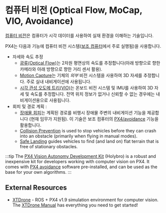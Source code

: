 # 컴퓨터 비전 (Optical Flow, MoCap, VIO, Avoidance)

[컴퓨터 비전](https://en.wikipedia.org/wiki/Computer_vision)은 컴퓨터가 시각 데이터를 사용하여 실재 환경을 이해하는 기술입니다.

PX4는 다음과 기능에 컴퓨터 비전 시스템([보조 컴퓨터](../companion_computer/pixhawk_companion.md)에서 주로 실행됨)을 사용합니다.
- 자세와 속도 추정
  - [광류(Optical Flow)](../sensor/optical_flow.md)는 2차원 평면상의 속도를 추정합니다(아래 방향으로 향한 카메라와 아래 방향으로 향한 거리 센서 활용).
  - [Motion Capture](../computer_vision/motion_capture.md)는 기체의 *외부* 비전 시스템을 사용하여 3D 자세를 추정합니다. 주로 실내 내비게이션에 사용됩니다.
  - [시각 관성 오도메 트리(VIO)](../computer_vision/visual_inertial_odometry.md)는 온보드 비전 시스템 및 IMU를 사용하여 3D 자세 및 속도를 추정합니다. 전역 위치 정보가 없거나 신뢰할 수 없는 경우에는 내비게이션용으로 사용됩니다.
- 회피 및 경로 계획 :
  - [장애물 회피](../computer_vision/obstacle_avoidance.md)는 계획된 경로를 비행시 장애물 주변의 내비게이션 기능을 제공합니다 (현재 임무가 지원됨). 이 기술은 보조 컴퓨터의 [PX4/avoidance](https://github.com/PX4/avoidance) 기능을 활용합니다.
  - [Collision Prevention](../computer_vision/collision_prevention.md) is used to stop vehicles before they can crash into an obstacle (primarily when flying in manual modes).
  - [Safe Landing](../computer_vision/safe_landing.md) guides vehicles to find (and land on) flat terrain that is free of stationary obstacles.

:::tip
The [PX4 Vision Autonomy Development Kit](../complete_vehicles/px4_vision_kit.md) (Holybro) is a robust and inexpensive kit for developers working with computer vision on PX4. It comes with [PX4 avoidance](https://github.com/PX4/avoidance#obstacle-detection-and-avoidance) software pre-installed, and can be used as the base for your own algorithms.
:::

## External Resources

- [XTDrone](https://github.com/robin-shaun/XTDrone/blob/master/README.en.md) - ROS + PX4 v1.9 simulation environment for computer vision. The [XTDrone Manual](https://www.yuque.com/xtdrone/manual_en) has everything you need to get started!
